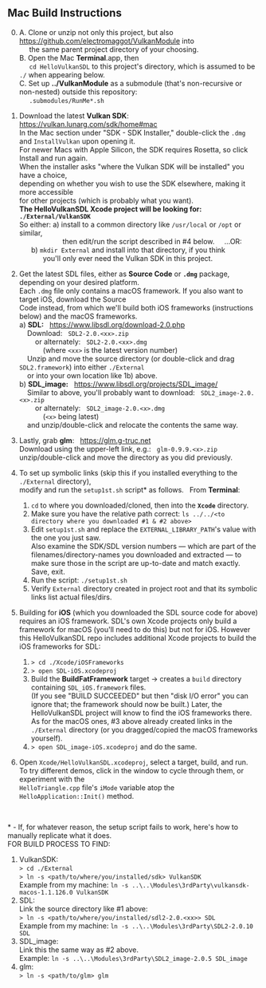 ## Mac Build Instructions

0. A. Clone or unzip not only this project, but also https://github.com/electromaggot/VulkanModule into\
   &nbsp;&nbsp; &nbsp; the same parent project directory of your choosing.\
   B. Open the Mac **Terminal**.app, then\
   &nbsp;&nbsp; &nbsp; `cd HelloVulkanSDL` to this project's directory, which is assumed to be `./` when appearing below.\
   C. Set up **../VulkanModule** as a submodule (that's non-recursive or non-nested) outside this repository:\
   &nbsp;&nbsp; &nbsp; `.submodules/RunMe*.sh`

1. Download the latest **Vulkan SDK**: &nbsp; https://vulkan.lunarg.com/sdk/home#mac \
   In the Mac section under "SDK - SDK Installer," double-click the `.dmg` and `InstallVulkan` upon opening it.\
   For newer Macs with Apple Silicon, the SDK requires Rosetta, so click Install and run again.\
   When the installer asks "where the Vulkan SDK will be installed" you have a choice,\
   depending on whether you wish to use the SDK elsewhere, making it more accessible\
   for other projects (which is probably what you want).\
   **The HelloVulkanSDL Xcode project will be looking for: `./External/VulkanSDK`**\
   So either: a) install to a common directory like `/usr/local` or `/opt` or similar,\
   &nbsp; &nbsp; &nbsp; &nbsp; &nbsp; &nbsp; &nbsp; &nbsp; &nbsp; &nbsp; &nbsp;
                 then edit/run the script described in #4 below. &nbsp; &nbsp; ...OR:\
   &nbsp; &nbsp; &nbsp; b) `mkdir External` and install into that directory, if you think\
   &nbsp; &nbsp; &nbsp; &nbsp; &nbsp; &nbsp; you'll only ever need the Vulkan SDK in this project.

3. Get the latest SDL files, either as **Source Code** or **`.dmg`** package, depending on your desired platform.\
   Each `.dmg` file only contains a macOS framework.  If you also want to target iOS, download the Source\
   Code instead, from which we'll build both iOS frameworks (instructions below) and the macOS frameworks.\
  a) **SDL:** &nbsp; https://www.libsdl.org/download-2.0.php \
	 &nbsp; &nbsp; Download: &nbsp; `SDL2-2.0.<xx>.zip`\
	 &nbsp; &nbsp; &nbsp; &nbsp; or alternately: &nbsp; `SDL2-2.0.<xx>.dmg`\
	 &nbsp; &nbsp; &nbsp; &nbsp; &nbsp; &nbsp; (where `<xx>` is the latest version number)\
	 &nbsp; &nbsp; Unzip and move the source directory (or double-click and drag `SDL2.framework`) into either `./External`\
	 &nbsp; &nbsp; or into your own location like 1b) above.\
  b) **SDL_image:** &nbsp; https://www.libsdl.org/projects/SDL_image/ \
	 &nbsp; &nbsp; Similar to above, you'll probably want to download: &nbsp; `SDL2_image-2.0.<x>.zip`\
	 &nbsp; &nbsp; &nbsp; &nbsp; or alternately: &nbsp; `SDL2_image-2.0.<x>.dmg`\
	 &nbsp; &nbsp; &nbsp; &nbsp; &nbsp; &nbsp; (`<x>` being latest)\
	 &nbsp; &nbsp; and unzip/double-click and relocate the contents the same way.

4. Lastly, grab **glm**: &nbsp; https://glm.g-truc.net \
	 Download using the upper-left link, e.g.: &nbsp; `glm-0.9.9.<x>.zip`\
	 unzip/double-click and move the directory as you did previously.

5. To set up symbolic links (skip this if you installed everything to the `./External` directory),\
   modify and run the `setup1st.sh` script* as follows. &nbsp; From **Terminal**:
	1. `cd` to where you downloaded/cloned, then into the **`Xcode`** directory.
	2. Make sure you have the relative path correct: `ls ../../<to directory where you downloaded #1 & #2 above>`
	3. Edit `setup1st.sh` and replace the `EXTERNAL_LIBRARY_PATH`'s value with the one you just saw.\
	   Also examine the SDK/SDL version numbers &mdash; which are part of the filenames/directory-names you downloaded
	   and extracted &mdash; to make sure those in the script are up-to-date and match exactly.  Save, exit.
	4. Run the script:  `./setup1st.sh`
	5. Verify `External` directory created in project root and that its symbolic links list actual files/dirs.

6. Building for **iOS** (which you downloaded the SDL source code for above) requires an iOS framework.
   SDL's own Xcode projects only build a framework for macOS (you'll need to do this) but not for iOS.  However this
   HelloVulkanSDL repo includes additional Xcode projects to build the iOS frameworks for SDL:
	1. `> cd ./Xcode/iOSFrameworks`
	2. `> open SDL-iOS.xcodeproj`
	3. Build the **BuildFatFramework** target &rarr; creates a `build` directory containing `SDL_iOS.framework` files.\
	   (If you see "BUILD SUCCEEDED" but then "disk I/O error" you can ignore that; the framework should now be built.)
	   Later, the HelloVulkanSDL project will know to find the iOS frameworks there.  As for the macOS ones, #3 above
	   already created links in the `./External` directory (or you dragged/copied the macOS frameworks yourself).
	4. `> open SDL_image-iOS.xcodeproj` and do the same.

7. Open `Xcode/HelloVulkanSDL.xcodeproj`, select a target, build, and run.\
	To try different demos, click in the window to cycle through them, or experiment with the\
	`HelloTriangle.cpp` file's `iMode` variable atop the `HelloApplication::Init()` method.

<br/>

\* - If, for whatever reason, the setup script fails to work, here's how to manually replicate what it does.\
FOR BUILD PROCESS TO FIND:
1. VulkanSDK:\
	`> cd ./External`\
	`> ln -s <path/to/where/you/installed/sdk> VulkanSDK`\
	Example from my machine:  `ln -s ..\..\Modules\3rdParty\vulkansdk-macos-1.1.126.0 VulkanSDK`
2. SDL:\
	Link the source directory like #1 above:\
	`> ln -s <path/to/where/you/installed/sdl2-2.0.<xx>> SDL`\
	Example from my machine:  `ln -s ..\..\Modules\3rdParty\SDL2-2.0.10 SDL`
3. SDL_image:\
	Link this the same way as #2 above.\
	Example:  `ln -s ..\..\Modules\3rdParty\SDL2_image-2.0.5 SDL_image`
4. glm:\
	`> ln -s <path/to/glm> glm`

